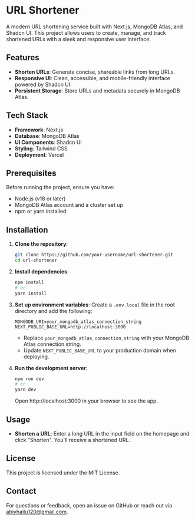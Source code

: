 # URL Shortener

A modern URL shortening service built with Next.js, MongoDB Atlas, and Shadcn UI. This project allows users to create, manage, and track shortened URLs with a sleek and responsive user interface.

## Features

- **Shorten URLs**: Generate concise, shareable links from long URLs.
- **Responsive UI**: Clean, accessible, and mobile-friendly interface powered by Shadcn UI.
- **Persistent Storage**: Store URLs and metadata securely in MongoDB Atlas.

## Tech Stack

- **Framework**: Next.js 
- **Database**: MongoDB Atlas 
- **UI Components**: Shadcn UI
- **Styling**: Tailwind CSS 
- **Deployment**: Vercel

## Prerequisites

Before running the project, ensure you have:

- Node.js (v18 or later)
- MongoDB Atlas account and a cluster set up
- npm or yarn installed

## Installation

1. **Clone the repository**:

   ```bash
   git clone https://github.com/your-username/url-shortener.git
   cd url-shortener
   ```

2. **Install dependencies**:

   ```bash
   npm install
   # or
   yarn install
   ```

3. **Set up environment variables**: Create a `.env.local` file in the root directory and add the following:

   ```env
   MONGODB_URI=your_mongodb_atlas_connection_string
   NEXT_PUBLIC_BASE_URL=http://localhost:3000
   ```

   - Replace `your_mongodb_atlas_connection_string` with your MongoDB Atlas connection string.
   - Update `NEXT_PUBLIC_BASE_URL` to your production domain when deploying.

4. **Run the development server**:

   ```bash
   npm run dev
   # or
   yarn dev
   ```

   Open http://localhost:3000 in your browser to see the app.

## Usage

- **Shorten a URL**: Enter a long URL in the input field on the homepage and click "Shorten". You'll receive a shortened URL.

## License

This project is licensed under the MIT License.

## Contact

For questions or feedback, open an issue on GitHub or reach out via abiyhailu120@gmail.com.
